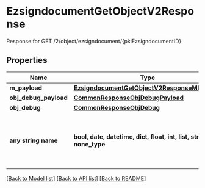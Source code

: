# EzsigndocumentGetObjectV2Response

Response for GET /2/object/ezsigndocument/{pkiEzsigndocumentID}

## Properties
Name | Type | Description | Notes
------------ | ------------- | ------------- | -------------
**m_payload** | [**EzsigndocumentGetObjectV2ResponseMPayload**](EzsigndocumentGetObjectV2ResponseMPayload.md) |  | 
**obj_debug_payload** | [**CommonResponseObjDebugPayload**](CommonResponseObjDebugPayload.md) |  | [optional] 
**obj_debug** | [**CommonResponseObjDebug**](CommonResponseObjDebug.md) |  | [optional] 
**any string name** | **bool, date, datetime, dict, float, int, list, str, none_type** | any string name can be used but the value must be the correct type | [optional]

[[Back to Model list]](../README.md#documentation-for-models) [[Back to API list]](../README.md#documentation-for-api-endpoints) [[Back to README]](../README.md)


